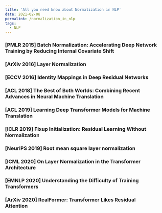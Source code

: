 ```yaml
---
title: 'All you need know about Normalization in NLP'
date: 2021-02-08
permalink: /normalization_in_nlp
tags:
  - NLP
---
```




### [PMLR 2015] Batch Normalization: Accelerating Deep Network Training by Reducing Internal Covariate Shift

### [ArXiv 2016] Layer Normalization

### [ECCV 2016] Identity Mappings in Deep Residual Networks

### [ACL 2018] The Best of Both Worlds: Combining Recent Advances in Neural Machine Translation

### [ACL 2019] Learning Deep Transformer Models for Machine Translation

### [ICLR 2019] Fixup Initialization: Residual Learning Without Normalization

### [NeurIPS 2019] Root mean square layer normalization

### [ICML 2020] On Layer Normalization in the Transformer Architecture

### [EMNLP 2020] Understanding the Difficulty of Training Transformers

### [ArXiv 2020] RealFormer: Transformer Likes Residual Attention



